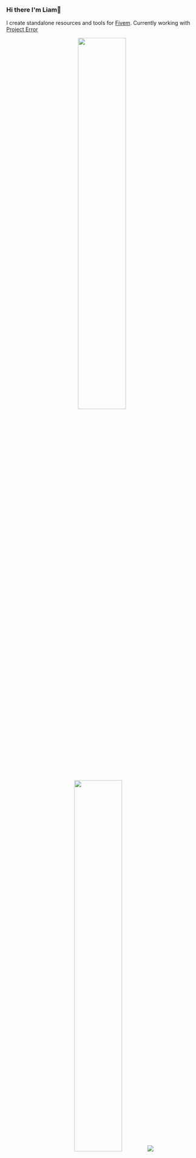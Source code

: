 ### Hi there I'm Liam👋

I create standalone resources and tools for <a href="https://fivem.net/">Fivem</a>. Currently working with <a href="https://github.com/project-error"> Project Error </a>
<p align="center">
  <img height="50%" width="auto" src ="https://github-readme-stats.vercel.app/api?username=Mojito-Fivem&show_icons=true&count_private=true&theme=tokyonight&hide_border=true&hide=issues,contribs&bg_color=00000000">
  <img height="50%" width="auto" src ="https://github-readme-stats.vercel.app/api/top-langs/?username=Mojito-Fivem&layout=compact&hide_border=true&theme=tokyonight&bg_color=00000000&langs_count=6&hide=jupyter%20notebook,tex,css,php">
  <img src ="https://github-readme-streak-stats.herokuapp.com?user=Mojito-Fivem&theme=tokyonight&hide_border=true&background=FFFFFF00">
</p>
